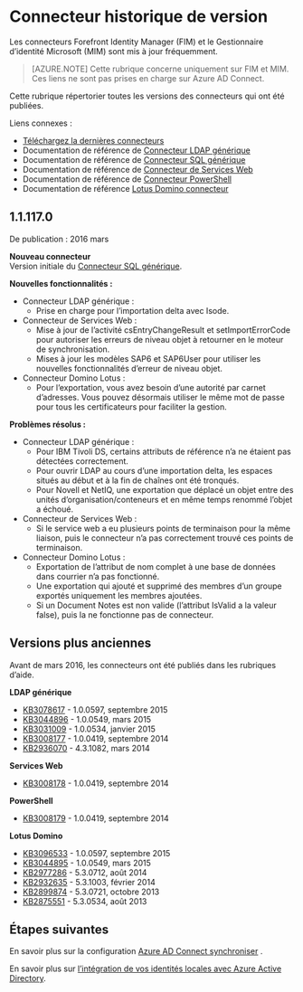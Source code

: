 <properties
   pageTitle="Connecteur historique de version | Microsoft Azure"
   description="Cette rubrique répertorie toutes les versions des connecteurs pour Forefront Identity Manager (FIM) et le Gestionnaire d’identité Microsoft (MIM)"
   services="active-directory"
   documentationCenter=""
   authors="AndKjell"
   manager="femila"
   editor=""/>

<tags
   ms.service="active-directory"
   ms.devlang="na"
   ms.topic="article"
   ms.tgt_pltfrm="na"
   ms.workload="identity"
   ms.date="08/17/2016"
   ms.author="billmath"/>

# <a name="connector-version-release-history"></a>Connecteur historique de version
Les connecteurs Forefront Identity Manager (FIM) et le Gestionnaire d’identité Microsoft (MIM) sont mis à jour fréquemment.

>[AZURE.NOTE]
Cette rubrique concerne uniquement sur FIM et MIM. Ces liens ne sont pas prises en charge sur Azure AD Connect.

Cette rubrique répertorier toutes les versions des connecteurs qui ont été publiées.

Liens connexes :

- [Téléchargez la dernières connecteurs](http://go.microsoft.com/fwlink/?LinkId=717495)
- Documentation de référence de [Connecteur LDAP générique](active-directory-aadconnectsync-connector-genericldap.md)
- Documentation de référence de [Connecteur SQL générique](active-directory-aadconnectsync-connector-genericsql.md)
- Documentation de référence de [Connecteur de Services Web](http://go.microsoft.com/fwlink/?LinkID=226245)
- Documentation de référence de [Connecteur PowerShell](active-directory-aadconnectsync-connector-powershell.md)
- Documentation de référence [Lotus Domino connecteur](active-directory-aadconnectsync-connector-domino.md)

## <a name="111170"></a>1.1.117.0
De publication : 2016 mars

**Nouveau connecteur**  
Version initiale du [Connecteur SQL générique](active-directory-aadconnectsync-connector-genericsql.md).

**Nouvelles fonctionnalités :**

- Connecteur LDAP générique :
    - Prise en charge pour l’importation delta avec Isode.
- Connecteur de Services Web :
    - Mise à jour de l’activité csEntryChangeResult et setImportErrorCode pour autoriser les erreurs de niveau objet à retourner en le moteur de synchronisation.
    - Mises à jour les modèles SAP6 et SAP6User pour utiliser les nouvelles fonctionnalités d’erreur de niveau objet.
- Connecteur Domino Lotus :
    - Pour l’exportation, vous avez besoin d’une autorité par carnet d’adresses. Vous pouvez désormais utiliser le même mot de passe pour tous les certificateurs pour faciliter la gestion.

**Problèmes résolus :**

- Connecteur LDAP générique :
    - Pour IBM Tivoli DS, certains attributs de référence n’a ne étaient pas détectées correctement.
    - Pour ouvrir LDAP au cours d’une importation delta, les espaces situés au début et à la fin de chaînes ont été tronqués.
    - Pour Novell et NetIQ, une exportation que déplacé un objet entre des unités d’organisation/conteneurs et en même temps renommé l’objet a échoué.
- Connecteur de Services Web :
    - Si le service web a eu plusieurs points de terminaison pour la même liaison, puis le connecteur n’a pas correctement trouvé ces points de terminaison.
- Connecteur Domino Lotus :
    - Exportation de l’attribut de nom complet à une base de données dans courrier n’a pas fonctionné.
    - Une exportation qui ajouté et supprimé des membres d’un groupe exportés uniquement les membres ajoutées.
    - Si un Document Notes est non valide (l’attribut IsValid a la valeur false), puis la ne fonctionne pas de connecteur.

## <a name="older-releases"></a>Versions plus anciennes
Avant de mars 2016, les connecteurs ont été publiés dans les rubriques d’aide.

**LDAP générique**

- [KB3078617](https://support.microsoft.com/kb/3078617) - 1.0.0597, septembre 2015
- [KB3044896](https://support.microsoft.com/kb/3044896) - 1.0.0549, mars 2015
- [KB3031009](https://support.microsoft.com/kb/3031009) - 1.0.0534, janvier 2015
- [KB3008177](https://support.microsoft.com/kb/3008177) - 1.0.0419, septembre 2014
- [KB2936070](https://support.microsoft.com/kb/2936070) - 4.3.1082, mars 2014

**Services Web**

- [KB3008178](https://support.microsoft.com/kb/3008178) - 1.0.0419, septembre 2014

**PowerShell**

- [KB3008179](https://support.microsoft.com/kb/3008179) - 1.0.0419, septembre 2014

**Lotus Domino**

- [KB3096533](https://support.microsoft.com/kb/3096533) - 1.0.0597, septembre 2015
- [KB3044895](https://support.microsoft.com/kb/3044895) - 1.0.0549, mars 2015
- [KB2977286](https://support.microsoft.com/kb/2977286) - 5.3.0712, août 2014
- [KB2932635](https://support.microsoft.com/kb/2932635) - 5.3.1003, février 2014  
- [KB2899874](https://support.microsoft.com/kb/2899874) - 5.3.0721, octobre 2013
- [KB2875551](https://support.microsoft.com/kb/2875551) - 5.3.0534, août 2013

## <a name="next-steps"></a>Étapes suivantes
En savoir plus sur la configuration [Azure AD Connect synchroniser](active-directory-aadconnectsync-whatis.md) .

En savoir plus sur [l’intégration de vos identités locales avec Azure Active Directory](active-directory-aadconnect.md).

